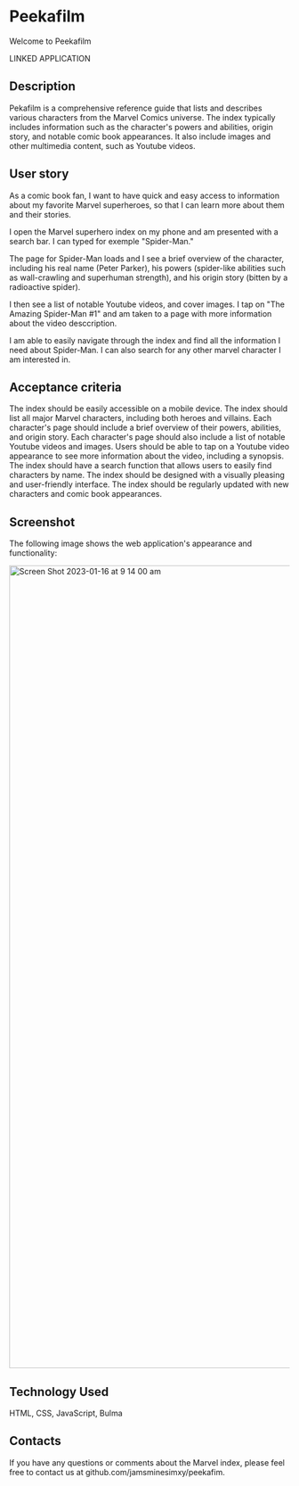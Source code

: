 # Peekafilm

Welcome to Peekafilm

LINKED APPLICATION

## Description
Pekafilm is a comprehensive reference guide that lists and describes various characters from the Marvel Comics universe. The index typically includes information such as the character's powers and abilities, origin story, and notable comic book appearances. It also include images and other multimedia content, such as Youtube videos.

## User story 

As a comic book fan, I want to have quick and easy access to information about my favorite Marvel superheroes, so that I can learn more about them and their stories.

I open the Marvel superhero index on my phone and am presented with a search bar. I can typed for exemple "Spider-Man."

The page for Spider-Man loads and I see a brief overview of the character, including his real name (Peter Parker), his powers (spider-like abilities such as wall-crawling and superhuman strength), and his origin story (bitten by a radioactive spider).

I then see a list of notable Youtube videos, and cover images. I tap on "The Amazing Spider-Man #1" and am taken to a page with more information about the video desccription. 

I am able to easily navigate through the index and find all the information I need about Spider-Man. I can also search for any other marvel character I am interested in.

## Acceptance criteria

The index should be easily accessible on a mobile device.
The index should list all major Marvel characters, including both heroes and villains.
Each character's page should include a brief overview of their powers, abilities, and origin story.
Each character's page should also include a list of notable Youtube videos and images.
Users should be able to tap on a Youtube video appearance to see more information about the video, including a synopsis.
The index should have a search function that allows users to easily find characters by name.
The index should be designed with a visually pleasing and user-friendly interface.
The index should be regularly updated with new characters and comic book appearances.

## Screenshot

The following image shows the web application's appearance and functionality:

<img width="1440" alt="Screen Shot 2023-01-16 at 9 14 00 am" src="https://user-images.githubusercontent.com/116129687/212629385-79394ada-7250-4bb2-85f4-2ed5938db128.png">

## Technology Used

HTML, CSS, JavaScript, Bulma

## Contacts

If you have any questions or comments about the Marvel index, please feel free to contact us at github.com/jamsminesimxy/peekafim.
